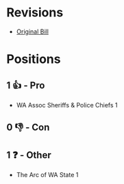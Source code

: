 # Revisions
* [Original Bill](1/)

# Positions
## 1 👍 - Pro
* WA Assoc Sheriffs & Police Chiefs 1

## 0 👎 - Con

## 1 ❓ - Other
* The Arc of WA State 1
